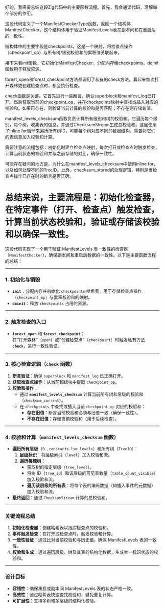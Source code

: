 好的，我需要总结这段Zig代码中的主要函数流程。首先，我会通读代码，理解每个部分的作用。

这段代码定义了一个ManifestCheckerType函数，返回一个结构体ManifestChecker。这个结构体用于验证ManifestLevels表在副本间和在重启后的一致性。

结构体中的主要字段是checkpoints，这是一个映射，将检查点操作（checkpoint_op）与所有树/级别校验和的累积值关联起来。

接下来看init函数，它初始化ManifestChecker，分配内存给checkpoints。deinit函数用于释放资源。

forest_open和forest_checkpoint方法都调用了私有的check方法。看起来每次打开森林或创建检查点时，都会执行检查。

check函数是关键。它首先进行一些断言，确认superblock和manifest_log已打开。然后获取当前的checkpoint_op，并在checkpoints映射中查找或插入对应的校验和。如果已存在，则验证当前计算的校验和是否匹配；不存在则存储新值。

manifest_levels_checksum函数负责计算所有级别和树的校验和。它遍历每个级别，每个树，收集表的信息，并通过ChecksumStream生成总校验和。这里使用了inline for循环来遍历所有树ID，可能每个树对应不同的数据结构，需要将它们的表信息加入校验和计算。

需要注意的流程包括：初始化时建立检查点映射，每次打开或检查点时触发检查，计算当前状态的校验和并与之前存储的对比，确保一致性。

可能存在疑问的地方是，为什么在manifest_levels_checksum中使用inline for，以及如何处理不同的TreeID。此外，checksum_stored的处理逻辑，特别是当检查点操作已存在时的断言是否正确。

总结来说，主要流程是：初始化检查器，在特定事件（打开、检查点）触发检查，计算当前状态校验和，验证或存储该校验和以确保一致性。
================================================
这段代码实现了一个用于验证 ManifestLevels 表一致性的检查器（`ManifestChecker`），确保副本间和重启后数据的一致性。以下是主要函数流程的总结：

---

### **1. 初始化与销毁**
- **`init`**：分配内存并初始化 `checkpoints` 哈希表，用于存储检查点操作（`checkpoint_op`）与累积校验和的映射。
- **`deinit`**：释放 `checkpoints` 占用的资源。

---

### **2. 触发检查的入口**
- **`forest_open`** 和 **`forest_checkpoint`**：  
  在“打开森林”（`open`）或“创建检查点”（`checkpoint`）时触发私有方法 **`check`**，进行一致性验证。

---

### **3. 核心检查逻辑（`check` 函数）**
1. **断言验证**：确保 `superblock` 和 `manifest_log` 已正确打开。
2. **获取检查点操作**：从当前超级块中提取 `checkpoint_op`。
3. **校验和操作**：
   - 通过 **`manifest_levels_checksum`** 计算当前所有树和层级的校验和（`checksum_current`）。
   - 在 `checkpoints` 中查找或插入当前 `checkpoint_op` 对应的校验和：
     - **存在旧值**：断言当前校验和必须与旧值一致（确保一致性）。
     - **不存在旧值**：存储当前校验和（用于后续检查）。

---

### **4. 校验和计算（`manifest_levels_checksum` 函数）**
- **遍历所有层级**（`0..constants.lsm_levels`）和所有树（`TreeID`）：
  1. **层级标识**：将层级索引（`level`）加入校验和流。
  2. **遍历每棵树**：
     - 获取树的指定层级（`tree_level`）。
     - 将树 ID（`tree_id`）和该层级的可见表数量（`table_count_visible`）加入校验和流。
     - **遍历该层级的所有表**：将每个表的编码数据（如插入事件的元数据）加入校验和流。
- **最终返回**：通过 `ChecksumStream` 计算的总校验和。

---

### **关键流程总结**
1. **初始化检查器**：创建哈希表以跟踪检查点的校验和。
2. **事件触发检查**：在打开或检查点时，触发校验和计算。
3. **一致性验证**：通过比对当前校验和与历史值，确保 ManifestLevels 表的一致性。
4. **校验和生成**：通过遍历层级、树及其表的结构化数据，生成唯一标识状态的校验和。

---

### **设计目标**
- **容错性**：确保重启或副本间 ManifestLevels 表的状态严格一致。
- **高效性**：通过哈希表快速查找校验和，避免重复计算。
- **可扩展性**：支持多树和多层级的结构化校验。
